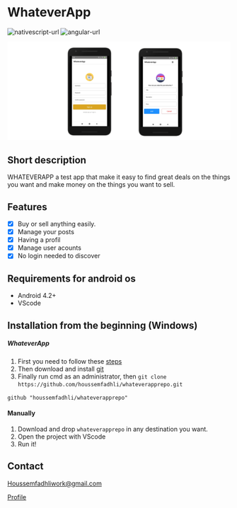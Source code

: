 # WhateverApp

![nativescript-url]
![angular-url]

![](app-screen.png)

## Short description  
WHATEVERAPP a test app that make it easy to find great deals on the things you want and make money on the things you want to sell.  

## Features

- [x] Buy or sell anything easily.
- [x] Manage your posts
- [x] Having a profil
- [x] Manage user acounts
- [x] No login needed to discover

## Requirements for android os

- Android 4.2+
- VScode

## Installation from the beginning (Windows)

##### WhateverApp
1. First you need to follow these [steps](https://docs.nativescript.org/start/quick-setup)  
2. Then download and install [git](https://git-scm.com/)  
3. Finally run cmd as an administrator, then ```git clone https://github.com/houssemfadhli/whateverapprepo.git```  

```
github "houssemfadhli/whateverapprepo"
```
#### Manually
1. Download and drop ```whateverapprepo``` in any destination you want. 
2. Open the project with VScode
2. Run it!  

## Contact

Houssemfadhliwork@gmail.com  

[Profile](https://github.com/houssemfadhli/)

[nativescript-url]: https://img.shields.io/badge/Nativescript%20%20-%20%20-blue
[angular-url]: https://img.shields.io/badge/Angular-%20%20-red
